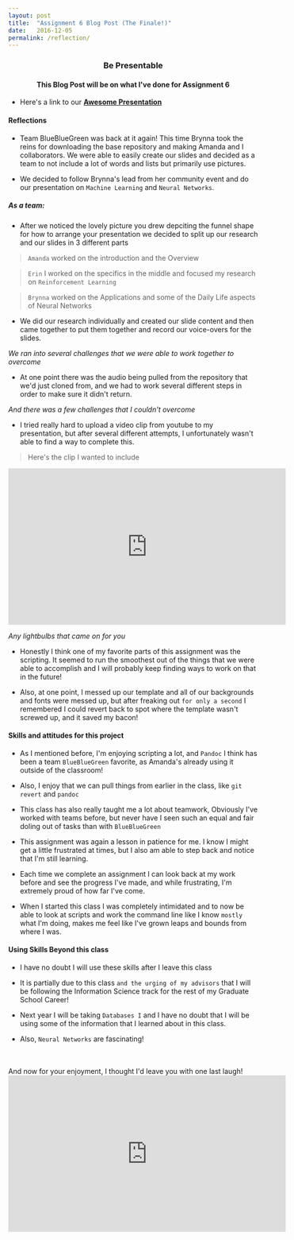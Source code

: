 ```yaml
---
layout: post
title:  "Assignment 6 Blog Post (The Finale!)"
date:   2016-12-05
permalink: /reflection/
---
```


<h3> <center> Be Presentable </center></h3>
<h4> <center>This Blog Post will be on what I've done for Assignment 6  </center> </h4>

- Here's a link to our <strong> [Awesome Presentation](https://brynnaw.github.io/newassignment6/#/) </strong><br>

#### **Reflections**

* Team BlueBlueGreen was back at it again! This time Brynna took the reins for 
downloading the base repository and making Amanda and I collaborators. 
We were able to easily create our slides and decided as a team to not include a lot of words and lists but primarily use pictures.

* We decided to follow Brynna's lead from her community event and do our presentation on `Machine Learning` and `Neural Networks`. 

##### *As a team:*
* After we noticed the lovely picture you drew depciting the funnel shape for how to arrange your presentation we decided to split up our research and our slides in 3 different parts

> `Amanda` worked on the introduction and the Overview 

> `Erin` I worked on the specifics in the middle and focused my research on `Reinforcement Learning`

> `Brynna` worked on the Applications and some of the Daily Life aspects of Neural Networks

* We did our research individually and created our slide content and then came together to put them together and record our voice-overs for the slides.

*We ran into several challenges that we were able to work together to overcome*

* At one point there was the audio being pulled from the repository that we'd just cloned from, and we had to work several different steps in order to make sure it didn't return.


*And there was a few challenges that I couldn't overcome*

* I tried really hard to upload a video clip from youtube to my presentation, but after several different attempts, I unfortunately wasn't able to find a way to complete this.

> Here's the clip I wanted to include 
<iframe width="560" height="315" src="https://www.youtube.com/embed/_Xcmh1LQB9I?rel=0&amp;controls=0&amp&start=309&end=330;showinfo=0" frameborder="0" allowfullscreen></iframe>


*Any lightbulbs that came on for you*

* Honestly I think one of my favorite parts of this assignment was the scripting. It seemed to run the smoothest out of the things that we were able to accomplish and I will probably keep finding ways to work on that in the future!

* Also, at one point, I messed up our template and all of our backgrounds and fonts were messed up, but after freaking out `for only a second` I remembered I could revert back to spot where the template wasn't screwed up, and it saved my bacon!


#### Skills and attitudes for this project

* As I mentioned before, I'm enjoying scripting a lot, and `Pandoc` I think has been a team `BlueBlueGreen` favorite, as Amanda's already using it outside of the classroom!

* Also, I enjoy that we can pull things from earlier in the class, like `git revert` and `pandoc`  

* This class has also really taught me a lot about teamwork, Obviously I've worked with teams before, but never have I seen such an equal and fair doling out of tasks than with `BlueBlueGreen`

* This assignment was again a lesson in patience for me. I know I might get a little frustrated at times, but I also am able to step back and notice that I'm still learning.

* Each time we complete an assignment I can look back at my work before and see the progress I've made, and while frustrating, I'm extremely proud of how far I've come.

* When I started this class I was completely intimidated and to now be able to look at scripts and work the command line like I know `mostly` what I'm doing, makes me feel like I've grown leaps and bounds from where I was.

#### Using Skills Beyond this class
* I have no doubt I will use these skills after I leave this class

* It is partially due to this class `and the urging of my advisors` that I will be following the Information Science track for the rest of my Graduate School Career!

* Next year I will be taking `Databases I` and I have no doubt that I will be using some of the information that I learned about in this class.

* Also, `Neural Networks` are fascinating!

<br>
<br>
And now for your enjoyment, I thought I'd leave you with one last laugh!

<iframe width="560" height="315" src="https://www.youtube.com/embed/9jK-NcRmVcw" frameborder="0" allowfullscreen></iframe>